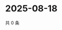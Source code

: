# 2025-08-18

共 0 条

<!-- BEGIN ZHIHUQUESTIONS -->
<!-- 最后更新时间 Mon Aug 18 2025 21:30:22 GMT+0800 (China Standard Time) -->

<!-- END ZHIHUQUESTIONS -->
